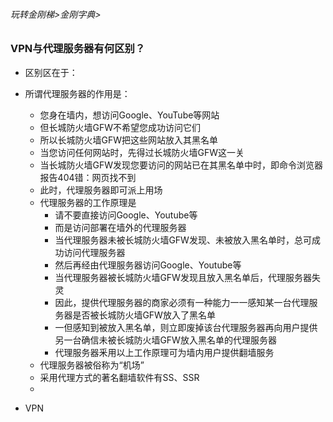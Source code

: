 ###### 玩转金刚梯>金刚字典>
### VPN与代理服务器有何区别？
- 区别区在于：
- 所谓代理服务器的作用是：
  - 您身在墙内，想访问Google、YouTube等网站
  - 但长城防火墙GFW不希望您成功访问它们
  - 所以长城防火墙GFW把这些网站放入其黑名单
  - 当您访问任何网站时，先得过长城防火墙GFW这一关
  - 当长城防火墙GFW发现您要访问的网站已在其黑名单中时，即命令浏览器报告404错：网页找不到
  - 此时，代理服务器即可派上用场
  - 代理服务器的工作原理是
    - 请不要直接访问Google、Youtube等
    - 而是访问部署在墙外的代理服务器
    - 当代理服务器未被长城防火墙GFW发现、未被放入黑名单时，总可成功访问代理服务器
    - 然后再经由代理服务器访问Google、Youtube等
    - 当代理服务器被长城防火墙GFW发现且放入黑名单后，代理服务器失灵
    - 因此，提供代理服务器的商家必须有一种能力一一感知某一台代理服务器是否被长城防火墙GFW放入了黑名单
    - 一但感知到被放入黑名单，则立即废掉该台代理服务器再向用户提供另一台确信未被长城防火墙GFW放入黑名单的代理服务器
    - 代理服务器釆用以上工作原理可为墙内用户提供翻墙服务
  - 代理服务器被俗称为“机场”
  - 采用代理方式的著名翻墙软件有SS、SSR
  - 

- VPN
